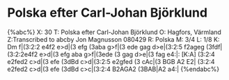 # Polska efter Carl-Johan Björklund

{%abc%}
X: 30
T: Polska efter Carl-Johan Björklund
O: Hagfors, Värmland
Z:Transcribed to abcby Jon Magnusson 080429
R: Polska
M: 3/4
L: 1/8
K: Dm
f|(3:2:2 e4f2 e>d|(3 efg (3aba g>f|(3 ede gag d>e|(3:2:5 f2ageg (3fdf|
(3:2:2e4f2 e>d|(3 efg aba g>f|(3ede (3 gag d>e|(3 fag e4:|:
[K:A] (3:2:4 e2fed2 c>d|(3 efe (3dBd c>d|(3:2:5 e2gfed (3 cAc|(3 BGB A2 E2|
(3:2:4 e2fed2 c>d|(3 efe (3dBd c>c|(3:2:4 B2AGA2 (3BAB|A2 a4:|
{%endabc%}

